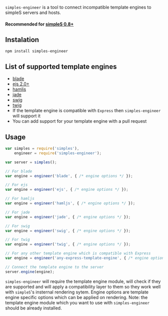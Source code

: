 `simples-engineer` is a tool to connect incompatible template engines to simpleS servers and hosts.

#### Recommended for [simpleS 0.8+](https://www.npmjs.com/package/simples)

## Instalation

    npm install simples-engineer

## List of supported template engines

- [blade](https://www.npmjs.com/package/blade)
- [ejs 2.0+](https://www.npmjs.com/package/ejs)
- [hamljs](https://www.npmjs.com/package/hamljs)
- [jade](https://www.npmjs.com/package/jade)
- [swig](https://www.npmjs.com/package/swig)
- [twig](https://www.npmjs.com/package/twig)
- If the template engine is compatible with `Express` then `simples-engineer` will support it
- You can add support for your template engine with a pull request

## Usage

```js
var simples = require('simples'),
    engineer = require('simples-engineer');

var server = simples();

// For blade
var engine = engineer('blade', { /* engine options */ });

// For ejs
var engine = engineer('ejs', { /* engine options */ });

// For hamljs
var engine = engineer('hamljs', { /* engine options */ });

// For jade
var engine = engineer('jade', { /* engine options */ });

// For swig
var engine = engineer('swig', { /* engine options */ });

// For twig
var engine = engineer('twig', { /* engine options */ });

// For any other template engine which is compatible with Express
var engine = engineer('any-express-template-engine', { /* engine options */ });

// Connect the template engine to the server
server.engine(engine);
```

`simples-engineer` will require the template engine module, will check if they are supported and will apply a compatibility layer to them so they work well with `simpleS`'s insternal rendering sytem. Engine options are template engine specific options which can be applied on rendering. Note: the template engine module which you want to use with `simples-engineer` should be already installed.